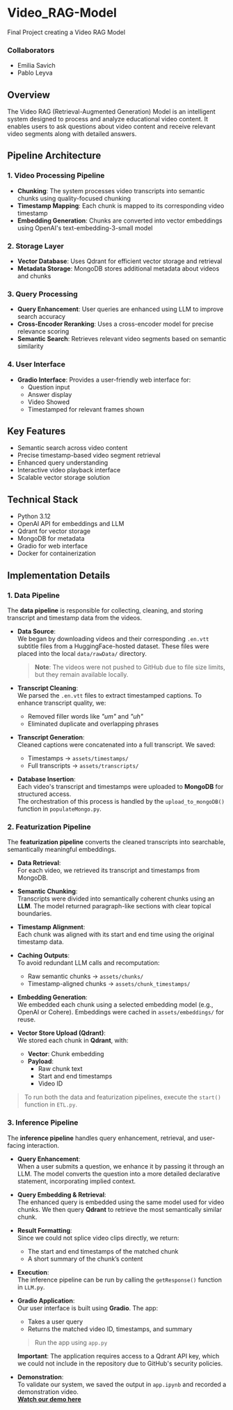 # Video_RAG-Model
Final Project creating a Video RAG Model 

### Collaborators
- Emilia Savich
- Pablo Leyva

## Overview
The Video RAG (Retrieval-Augmented Generation) Model is an intelligent system designed to process and analyze educational video content. It enables users to ask questions about video content and receive relevant video segments along with detailed answers.

## Pipeline Architecture

### 1. Video Processing Pipeline
- **Chunking**: The system processes video transcripts into semantic chunks using quality-focused chunking
- **Timestamp Mapping**: Each chunk is mapped to its corresponding video timestamp
- **Embedding Generation**: Chunks are converted into vector embeddings using OpenAI's text-embedding-3-small model

### 2. Storage Layer
- **Vector Database**: Uses Qdrant for efficient vector storage and retrieval
- **Metadata Storage**: MongoDB stores additional metadata about videos and chunks

### 3. Query Processing
- **Query Enhancement**: User queries are enhanced using LLM to improve search accuracy
- **Cross-Encoder Reranking**: Uses a cross-encoder model for precise relevance scoring
- **Semantic Search**: Retrieves relevant video segments based on semantic similarity

### 4. User Interface
- **Gradio Interface**: Provides a user-friendly web interface for:
  - Question input
  - Answer display
  - Video Showed
  - Timestamped for relevant frames shown

## Key Features
- Semantic search across video content
- Precise timestamp-based video segment retrieval
- Enhanced query understanding
- Interactive video playback interface
- Scalable vector storage solution

## Technical Stack
- Python 3.12
- OpenAI API for embeddings and LLM
- Qdrant for vector storage
- MongoDB for metadata
- Gradio for web interface
- Docker for containerization

## Implementation Details

### 1. Data Pipeline

The **data pipeline** is responsible for collecting, cleaning, and storing transcript and timestamp data from the videos.

- **Data Source**:  
  We began by downloading videos and their corresponding `.en.vtt` subtitle files from a HuggingFace-hosted dataset. These files were placed into the local `data/rawData/` directory.  
  > **Note**: The videos were not pushed to GitHub due to file size limits, but they remain available locally.

- **Transcript Cleaning**:  
  We parsed the `.en.vtt` files to extract timestamped captions. To enhance transcript quality, we:
  - Removed filler words like *"um"* and *"uh"*
  - Eliminated duplicate and overlapping phrases

- **Transcript Generation**:  
  Cleaned captions were concatenated into a full transcript. We saved:
  - Timestamps → `assets/timestamps/`
  - Full transcripts → `assets/transcripts/`

- **Database Insertion**:  
  Each video's transcript and timestamps were uploaded to **MongoDB** for structured access.  
  The orchestration of this process is handled by the `upload_to_mongoDB()` function in `populateMongo.py`.


### 2. Featurization Pipeline

The **featurization pipeline** converts the cleaned transcripts into searchable, semantically meaningful embeddings.

- **Data Retrieval**:  
  For each video, we retrieved its transcript and timestamps from MongoDB.

- **Semantic Chunking**:  
  Transcripts were divided into semantically coherent chunks using an **LLM**. The model returned paragraph-like sections with clear topical boundaries.

- **Timestamp Alignment**:  
  Each chunk was aligned with its start and end time using the original timestamp data.

- **Caching Outputs**:  
  To avoid redundant LLM calls and recomputation:
  - Raw semantic chunks → `assets/chunks/`
  - Timestamp-aligned chunks → `assets/chunk_timestamps/`

- **Embedding Generation**:  
  We embedded each chunk using a selected embedding model (e.g., OpenAI or Cohere). Embeddings were cached in `assets/embeddings/` for reuse.

- **Vector Store Upload (Qdrant)**:  
  We stored each chunk in **Qdrant**, with:
  - **Vector**: Chunk embedding
  - **Payload**:
    - Raw chunk text
    - Start and end timestamps
    - Video ID

> To run both the data and featurization pipelines, execute the `start()` function in `ETL.py`.


### 3. Inference Pipeline

The **inference pipeline** handles query enhancement, retrieval, and user-facing interaction.

- **Query Enhancement**:  
  When a user submits a question, we enhance it by passing it through an LLM. The model converts the question into a more detailed declarative statement, incorporating implied context.

- **Query Embedding & Retrieval**:  
  The enhanced query is embedded using the same model used for video chunks. We then query **Qdrant** to retrieve the most semantically similar chunk.

- **Result Formatting**:  
  Since we could not splice video clips directly, we return:
  - The start and end timestamps of the matched chunk
  - A short summary of the chunk’s content

- **Execution**:  
  The inference pipeline can be run by calling the `getResponse()` function in `LLM.py`.

- **Gradio Application**:  
  Our user interface is built using **Gradio**. The app:
  - Takes a user query
  - Returns the matched video ID, timestamps, and summary  
  > Run the app using `app.py`

  **Important**: The application requires access to a Qdrant API key, which we could not include in the repository due to GitHub's security policies.

- **Demonstration**:  
  To validate our system, we saved the output in `app.ipynb` and recorded a demonstration video.  
  [**Watch our demo here**](https://youtu.be/lM9bFxFe8KI)
